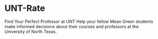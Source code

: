 # UNT-Rate
Find Your Perfect Professor at UNT Help your fellow Mean Green students make informed decisions about their courses and professors at the University of North Texas.
